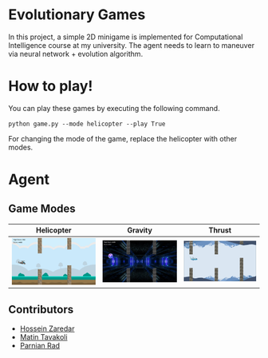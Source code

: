 # Evolutionary Games

In this project, a simple 2D minigame is implemented for Computational Intelligence course at my university.
The agent needs to learn to maneuver via neural network + evolution algorithm.

# How to play!
You can play these games by executing the following command.
```
python game.py --mode helicopter --play True
```
 For changing the mode of the game, replace the helicopter with other modes.

# Agent


## Game Modes
Helicopter             |  Gravity          |  Thrust
:-------------------------:|:-------------------------:|:-------------------------:
![Helicopter](/screenshots/helicopter.png?raw=true)  |  ![Gravity](/screenshots/gravity.png?raw=true) | ![Thrust](/screenshots/thrust.png?raw=true)

## Contributors
- [Hossein Zaredar](https://github.com/HosseinZaredar)
- [Matin Tavakoli](https://github.com/MatinTavakoli/)
- [Parnian Rad](https://github.com/Parnian-Rad)

